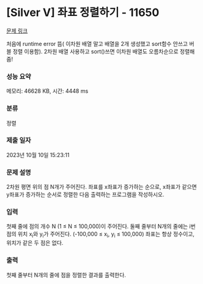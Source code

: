 # [Silver V] 좌표 정렬하기 - 11650 

[문제 링크](https://www.acmicpc.net/problem/11650) 

처음에 runtime error 뜸( 이차원 배열 말고 배열을 2개 생성했고 sort함수 안쓰고 버블 정렬 이용함). 2차원 배열 사용하고 sort()쓰면 이차원 배열도 오름차순으로 정렬해줌! 
### 성능 요약

메모리: 46628 KB, 시간: 4448 ms

### 분류

정렬

### 제출 일자

2023년 10월 10일 15:23:11

### 문제 설명

<p>2차원 평면 위의 점 N개가 주어진다. 좌표를 x좌표가 증가하는 순으로, x좌표가 같으면 y좌표가 증가하는 순서로 정렬한 다음 출력하는 프로그램을 작성하시오.</p>

### 입력 

 <p>첫째 줄에 점의 개수 N (1 ≤ N ≤ 100,000)이 주어진다. 둘째 줄부터 N개의 줄에는 i번점의 위치 x<sub>i</sub>와 y<sub>i</sub>가 주어진다. (-100,000 ≤ x<sub>i</sub>, y<sub>i</sub> ≤ 100,000) 좌표는 항상 정수이고, 위치가 같은 두 점은 없다.</p>

### 출력 

 <p>첫째 줄부터 N개의 줄에 점을 정렬한 결과를 출력한다.</p>

